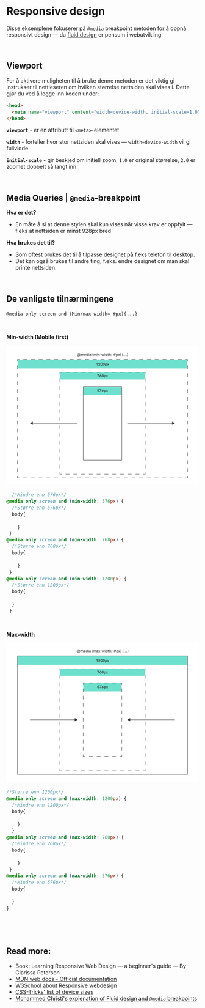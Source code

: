 # Responsive design

Disse eksemplene fokuserer på `@media` breakpoint metoden for å oppnå responsivt design — da [fluid design](https://medium.com/@mchisti/two-css-tricks-thatll-make-your-site-fully-responsive-5f9efba4015e) er pensum i webutvikling.

&nbsp;

## Viewport

For å aktivere muligheten til å bruke denne metoden er det viktig gi instrukser til nettleseren om hvilken størrelse nettsiden skal vises i. Dette gjør du ved å legge inn koden under: 

```html
<head>
  <meta name="viewport" content="width=device-width, initial-scale=1.0" />
</head>
```
**`viewport`** - er en attributt til `<meta>`-elementet

**`width`** - forteller hvor stor nettsiden skal vises — `width=device-width` vil gi fullvidde

**`initial-scale`** - gir beskjed om initiell zoom, `1.0` er original størrelse, `2.0` er zoomet dobbelt så langt inn.

&nbsp;

## Media Queries | `@media`-breakpoint

 **Hva er det?**

  - En måte å si at denne stylen skal kun vises når visse krav er oppfylt — f.eks at nettsiden er minst 928px bred
  
 **Hva brukes det til?**
 
  - Som oftest brukes det til å tilpasse designet på f.eks telefon til desktop.
  - Det kan også brukes til andre ting, f.eks. endre designet om man skal printe nettsiden.



&nbsp;

## De vanligste tilnærmingene

`@media only screen and (Min/max-width= #px){...}`

&nbsp;

**Min-width (Mobile first)** 

![Mobile first illustration](assets/device_illustration_min-width.svg)

```css
  /*Mindre enn 576px*/
@media only screen and (min-width: 576px) {
  /*Større enn 576px*/
  body{
    
    }
 }
@media only screen and (min-width: 768px) {
  /*Større enn 768px*/
  body{
    
    }
 }
@media only screen and (min-width: 1200px) {
  /*Større enn 1200px*/
  body{

  }
 }
```

&nbsp;

**Max-width** 

![Mobile first illustration](assets/device_illustration_max-width.svg)

```css
/*Større enn 1200px*/
@media only screen and (max-width: 1200px) {
  /*Mindre enn 1200px*/
  body{
    
    }
  }
@media only screen and (max-width: 768px) {
  /*Mindre enn 768px*/
  body{
    
    }
 }
@media only screen and (max-width: 576px) {
  /*Mindre enn 576px*/
  body{
    
  }
}
```
&nbsp;

&nbsp;

## Read more:
- Book: Learning Responsive Web Design — a beginner's guide — By Clarissa Peterson
- [MDN web docs - Official documentation](https://developer.mozilla.org/en-US/docs/Web/CSS/Media_Queries/Using_media_queries)
- [W3School about Responsive webdesign](https://www.w3schools.com/css/css_rwd_mediaqueries.asp)
- [CSS-Tricks' list of device sizes](https://css-tricks.com/snippets/css/media-queries-for-standard-devices/)
- [Mohammed Christi's explenation of Fluid design and `@media` breakpoints](https://medium.com/@mchisti/two-css-tricks-thatll-make-your-site-fully-responsive-5f9efba4015e)
